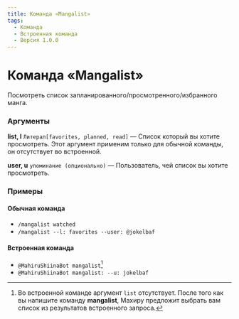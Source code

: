 ```yaml
---
title: Команда «Mangalist»
tags:
  - Команда
  - Встроенная команда
  - Версия 1.0.0
---
```


# Команда «Mangalist»

Посмотреть список запланированного/просмотренного/избранного манга.

### Аргументы

**list, l**  `Литерал[favorites, planned, read]` — Список который вы хотите просмотреть. Этот аргумент применим только для обычной команды, он отсутствует во встроенной.

**user, u** `упоминание (опционально)` — Пользователь, чей список вы хотите просмотреть.

### Примеры

#### Обычная команда
+ `/mangalist watched`
+ `/mangalist --l: favorites --user: @jokelbaf`

#### Встроенная команда
+ `@MahiruShiinaBot mangalist`[^1]
+ `@MahiruShiinaBot mangalist: --u: jokelbaf`

[^1]: Во встроенной команде аргумент `list` отсутствует. После того как вы напишите команду **mangalist**, Махиру предложит выбрать вам список из результатов встроенного запроса.